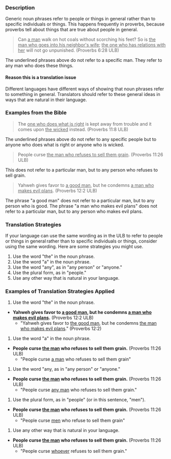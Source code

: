 

### Description

Generic noun phrases refer to people or things in general rather than to specific individuals or things. This happens frequently in proverbs, because proverbs tell about things that are true about people in general.

>Can <u>a man</u> walk on hot coals without scorching his feet?
>So is <u>the man who goes into his neighbor's wife</u>;
><u>the one who has relations with her</u> will not go unpunished. (Proverbs 6:28 ULB)

The underlined phrases above do not refer to a specific man. They refer to any man who does these things.

#### Reason this is a translation issue

Different languages have different ways of showing that noun phrases refer to something in general. Translators should refer to these general ideas in ways that are natural in their language.

### Examples from the Bible

>The <u>one who does what is right</u> is kept away from trouble and it comes upon <u>the wicked</u> instead. (Proverbs 11:8 ULB)

The underlined phrases above do not refer to any specific people but to anyone who does what is right or anyone who is wicked.

>People curse <u>the man who refuses to sell them grain</u>. (Proverbs 11:26 ULB)

This does not refer to a particular man, but to any person who refuses to sell grain.
>Yahweh gives favor to <u>a good man</u>, but he condemns <u>a man who makes evil plans</u>. (Proverbs 12:2 ULB)

The phrase "a good man" does not refer to a particular man, but to any person who is good. The phrase "a man who makes evil plans" does not refer to a particular man, but to any person who makes evil plans.

### Translation Strategies

If your language can use the same wording as in the ULB to refer to people or things in general rather than to specific individuals or things, consider using the same wording. Here are some strategies you might use.

1. Use the word "the" in the noun phrase.
1. Use the word "a" in the noun phrase.
1. Use the word "any", as in "any person" or "anyone."
1. Use the plural form, as in "people."
1. Use any other way that is natural in your language.

### Examples of Translation Strategies Applied

1. Use the word "the" in the noun phrase.

  * **Yahweh gives favor to <u>a good man</u>, but he condemns <u>a man who makes evil plans</u>.** (Proverbs 12:2 ULB)
      * "Yahweh gives favor to <u>the good man</u>, but he condemns <u>the man who makes evil plans</u>." (Proverbs 12:2)

1. Use the word "a" in the noun phrase.

  * **People curse <u>the man</u> who refuses to sell them grain.** (Proverbs 11:26 ULB)
      * "People curse <u>a man</u> who refuses to sell them grain"

1. Use the word "any, as in "any person" or "anyone."

  * **People curse <u>the man</u> who refuses to sell them grain.** (Proverbs 11:26 ULB)
      * "People curse <u>any man</u> who refuses to sell them grain."

1. Use the plural form, as in "people" (or in this sentence, "men").

  * **People curse <u>the man</u> who refuses to sell them grain.** (Proverbs 11:26 ULB)
      * "People curse <u>men</u> who refuse to sell them grain"

1. Use any other way that is natural in your language.

  * **People curse <u>the man</u> who refuses to sell them grain.** (Proverbs 11:26 ULB)
      * "People curse <u>whoever</u> refuses to sell them grain."


